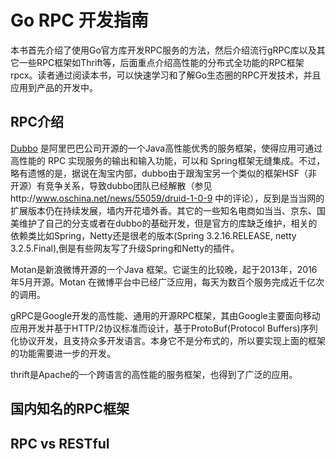 # Go RPC 开发指南

本书首先介绍了使用Go官方库开发RPC服务的方法，然后介绍流行gRPC库以及其它一些RPC框架如Thrift等，后面重点介绍高性能的分布式全功能的RPC框架 rpcx。读者通过阅读本书，可以快速学习和了解Go生态圈的RPC开发技术，并且应用到产品的开发中。


## RPC介绍

[Dubbo](http://dubbo.io/) 是阿里巴巴公司开源的一个Java高性能优秀的服务框架，使得应用可通过高性能的 RPC 实现服务的输出和输入功能，可以和 Spring框架无缝集成。不过，略有遗憾的是，据说在淘宝内部，dubbo由于跟淘宝另一个类似的框架HSF（非开源）有竞争关系，导致dubbo团队已经解散（参见http://www.oschina.net/news/55059/druid-1-0-9 中的评论），反到是当当网的扩展版本仍在持续发展，墙内开花墙外香。其它的一些知名电商如当当、京东、国美维护了自己的分支或者在dubbo的基础开发，但是官方的库缺乏维护，相关的依赖类比如Spring，Netty还是很老的版本(Spring 3.2.16.RELEASE, netty 3.2.5.Final),倒是有些网友写了升级Spring和Netty的插件。

Motan是新浪微博开源的一个Java 框架。它诞生的比较晚，起于2013年，2016年5月开源。Motan 在微博平台中已经广泛应用，每天为数百个服务完成近千亿次的调用。

gRPC是Google开发的高性能、通用的开源RPC框架，其由Google主要面向移动应用开发并基于HTTP/2协议标准而设计，基于ProtoBuf(Protocol Buffers)序列化协议开发，且支持众多开发语言。本身它不是分布式的，所以要实现上面的框架的功能需要进一步的开发。

thrift是Apache的一个跨语言的高性能的服务框架，也得到了广泛的应用。


## 国内知名的RPC框架


## RPC vs RESTful